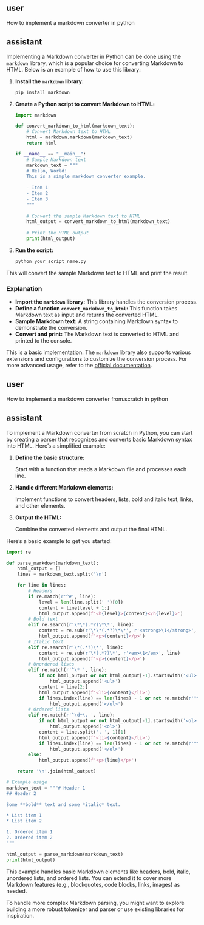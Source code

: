 ## user
How to implement a markdown converter in python

## assistant

Implementing a Markdown converter in Python can be done using the `markdown` library, which is a popular choice for converting Markdown to HTML. Below is an example of how to use this library:

1. **Install the `markdown` library:**

   ```sh
   pip install markdown
   ```

2. **Create a Python script to convert Markdown to HTML:**

   ```python
   import markdown

   def convert_markdown_to_html(markdown_text):
       # Convert Markdown text to HTML
       html = markdown.markdown(markdown_text)
       return html

   if __name__ == "__main__":
       # Sample Markdown text
       markdown_text = """
       # Hello, World!
       This is a simple markdown converter example.
       
       - Item 1
       - Item 2
       - Item 3
       """
       
       # Convert the sample Markdown text to HTML
       html_output = convert_markdown_to_html(markdown_text)
       
       # Print the HTML output
       print(html_output)
   ```

3. **Run the script:**

   ```sh
   python your_script_name.py
   ```

This will convert the sample Markdown text to HTML and print the result.

### Explanation

- **Import the `markdown` library:** This library handles the conversion process.
- **Define a function `convert_markdown_to_html`:** This function takes Markdown text as input and returns the converted HTML.
- **Sample Markdown text:** A string containing Markdown syntax to demonstrate the conversion.
- **Convert and print:** The Markdown text is converted to HTML and printed to the console.

This is a basic implementation. The `markdown` library also supports various extensions and configurations to customize the conversion process. For more advanced usage, refer to the [official documentation](https://python-markdown.github.io/).
## user
How to implement a markdown converter from.scratch in python

## assistant

To implement a Markdown converter from scratch in Python, you can start by creating a parser that recognizes and converts basic Markdown syntax into HTML. Here’s a simplified example:

1. **Define the basic structure:**

   Start with a function that reads a Markdown file and processes each line.

2. **Handle different Markdown elements:**

   Implement functions to convert headers, lists, bold and italic text, links, and other elements.

3. **Output the HTML:**

   Combine the converted elements and output the final HTML.

Here’s a basic example to get you started:

```python
import re

def parse_markdown(markdown_text):
    html_output = []
    lines = markdown_text.split('\n')

    for line in lines:
        # Headers
        if re.match(r'^#', line):
            level = len(line.split(' ')[0])
            content = line[level + 1:]
            html_output.append(f'<h{level}>{content}</h{level}>')
        # Bold text
        elif re.search(r'\*\*(.*?)\*\*', line):
            content = re.sub(r'\*\*(.*?)\*\*', r'<strong>\1</strong>', line)
            html_output.append(f'<p>{content}</p>')
        # Italic text
        elif re.search(r'\*(.*?)\*', line):
            content = re.sub(r'\*(.*?)\*', r'<em>\1</em>', line)
            html_output.append(f'<p>{content}</p>')
        # Unordered lists
        elif re.match(r'^\* ', line):
            if not html_output or not html_output[-1].startswith('<ul>'):
                html_output.append('<ul>')
            content = line[2:]
            html_output.append(f'<li>{content}</li>')
            if lines.index(line) == len(lines) - 1 or not re.match(r'^\* ', lines[lines.index(line) + 1]):
                html_output.append('</ul>')
        # Ordered lists
        elif re.match(r'^\d+\. ', line):
            if not html_output or not html_output[-1].startswith('<ol>'):
                html_output.append('<ol>')
            content = line.split('. ', 1)[1]
            html_output.append(f'<li>{content}</li>')
            if lines.index(line) == len(lines) - 1 or not re.match(r'^\d+\. ', lines[lines.index(line) + 1]):
                html_output.append('</ol>')
        else:
            html_output.append(f'<p>{line}</p>')

    return '\n'.join(html_output)

# Example usage
markdown_text = """# Header 1
## Header 2

Some **bold** text and some *italic* text.

* List item 1
* List item 2

1. Ordered item 1
2. Ordered item 2
"""

html_output = parse_markdown(markdown_text)
print(html_output)
```

This example handles basic Markdown elements like headers, bold, italic, unordered lists, and ordered lists. You can extend it to cover more Markdown features (e.g., blockquotes, code blocks, links, images) as needed. 

To handle more complex Markdown parsing, you might want to explore building a more robust tokenizer and parser or use existing libraries for inspiration.